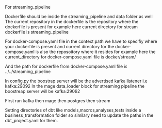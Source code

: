 For streaming_pipeline

Dockerfile should be inside the streaming_pipeline and data folder as well
The current repository in the dockerfile is the repository where the dockerfile is present
for example here current directory for stream dockerfile is streaming_pipeline

For docker-compose.yaml file in the context path we have to specifiy where your dockerfile is present 
and current directory for the docker-compose.yaml is also the reposoitory where it resides 
for example here the current_directory for docker-compose.yaml file is docker/stream/

And the path for dockerfile from docker-compose.yaml file is
../../streaming_pipeline

In config.py the boostrap server will be the advertised kafka listener i.e kafka:29092
In the mage data_loader block for streaming pipeline
the boostreap server will be kafka:29092

First run kafka then mage then postgres then stream

Setting directories of dbt like models,macros,analyses,tests inside a business_transformation folder so similary need to update the paths in the dbt_project.yaml for them.


